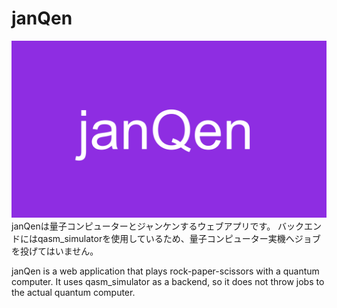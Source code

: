 # janQen
![janQen](./janQen.png)
janQenは量子コンピューターとジャンケンするウェブアプリです。
バックエンドにはqasm_simulatorを使用しているため、量子コンピューター実機へジョブを投げてはいません。

janQen is a web application that plays rock-paper-scissors with a quantum computer.
It uses qasm_simulator as a backend, so it does not throw jobs to the actual quantum computer.
